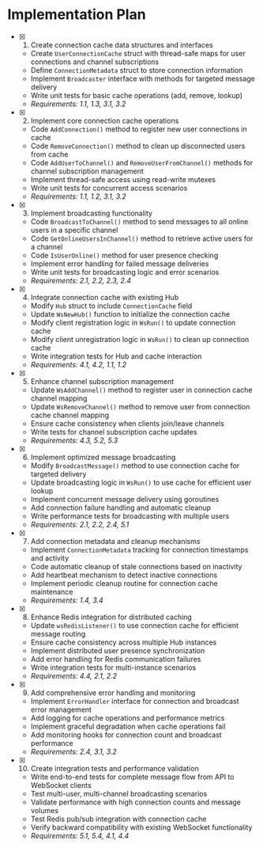 # Implementation Plan

- [x] 1. Create connection cache data structures and interfaces

  - Create `UserConnectionCache` struct with thread-safe maps for user connections and channel subscriptions
  - Define `ConnectionMetadata` struct to store connection information
  - Implement `Broadcaster` interface with methods for targeted message delivery
  - Write unit tests for basic cache operations (add, remove, lookup)
  - _Requirements: 1.1, 1.3, 3.1, 3.2_

- [x] 2. Implement core connection cache operations

  - Code `AddConnection()` method to register new user connections in cache
  - Code `RemoveConnection()` method to clean up disconnected users from cache
  - Code `AddUserToChannel()` and `RemoveUserFromChannel()` methods for channel subscription management
  - Implement thread-safe access using read-write mutexes
  - Write unit tests for concurrent access scenarios
  - _Requirements: 1.1, 1.2, 3.1, 3.2_

- [x] 3. Implement broadcasting functionality

  - Code `BroadcastToChannel()` method to send messages to all online users in a specific channel
  - Code `GetOnlineUsersInChannel()` method to retrieve active users for a channel
  - Code `IsUserOnline()` method for user presence checking
  - Implement error handling for failed message deliveries
  - Write unit tests for broadcasting logic and error scenarios
  - _Requirements: 2.1, 2.2, 2.3, 2.4_

- [x] 4. Integrate connection cache with existing Hub

  - Modify `Hub` struct to include `ConnectionCache` field
  - Update `WsNewHub()` function to initialize the connection cache
  - Modify client registration logic in `WsRun()` to update connection cache
  - Modify client unregistration logic in `WsRun()` to clean up connection cache
  - Write integration tests for Hub and cache interaction
  - _Requirements: 4.1, 4.2, 1.1, 1.2_

- [x] 5. Enhance channel subscription management

  - Update `WsAddChannel()` method to register user in connection cache channel mapping
  - Update `WsRemoveChannel()` method to remove user from connection cache channel mapping
  - Ensure cache consistency when clients join/leave channels
  - Write tests for channel subscription cache updates
  - _Requirements: 4.3, 5.2, 5.3_

- [x] 6. Implement optimized message broadcasting

  - Modify `BroadcastMessage()` method to use connection cache for targeted delivery
  - Update broadcasting logic in `WsRun()` to use cache for efficient user lookup
  - Implement concurrent message delivery using goroutines
  - Add connection failure handling and automatic cleanup
  - Write performance tests for broadcasting with multiple users
  - _Requirements: 2.1, 2.2, 2.4, 5.1_

- [x] 7. Add connection metadata and cleanup mechanisms

  - Implement `ConnectionMetadata` tracking for connection timestamps and activity
  - Code automatic cleanup of stale connections based on inactivity
  - Add heartbeat mechanism to detect inactive connections
  - Implement periodic cleanup routine for connection cache maintenance
  - _Requirements: 1.4, 3.4_

- [x] 8. Enhance Redis integration for distributed caching

  - Update `wsRedisListener()` to use connection cache for efficient message routing
  - Ensure cache consistency across multiple Hub instances
  - Implement distributed user presence synchronization
  - Add error handling for Redis communication failures
  - Write integration tests for multi-instance scenarios
  - _Requirements: 4.4, 2.1, 2.2_

- [x] 9. Add comprehensive error handling and monitoring

  - Implement `ErrorHandler` interface for connection and broadcast error management
  - Add logging for cache operations and performance metrics
  - Implement graceful degradation when cache operations fail
  - Add monitoring hooks for connection count and broadcast performance
  - _Requirements: 2.4, 3.1, 3.2_

- [x] 10. Create integration tests and performance validation

  - Write end-to-end tests for complete message flow from API to WebSocket clients
  - Test multi-user, multi-channel broadcasting scenarios
  - Validate performance with high connection counts and message volumes
  - Test Redis pub/sub integration with connection cache
  - Verify backward compatibility with existing WebSocket functionality
  - _Requirements: 5.1, 5.4, 4.1, 4.4_
